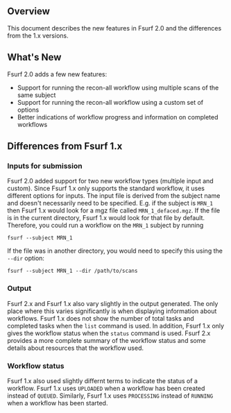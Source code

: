 [title]: - "What's New in Fsurf 2.0"


## Overview
This document describes the new features in Fsurf 2.0 and 
the differences from the 1.x versions.

## What's New

Fsurf 2.0 adds a few new features:

* Support for running the recon-all workflow using multiple scans of the same subject
* Support for running the recon-all workflow using a custom set of options
* Better indications of workflow progress and information on completed workflows

## Differences from Fsurf 1.x
### Inputs for submission

Fsurf 2.0 added support for two new workflow types (multiple input and custom).
Since Fsurf 1.x only supports the standard workflow, it uses different options
for inputs. The input file is derived from the subject name and doesn't
necessarily need to be specified.  E.g. if the subject is `MRN_1` then Fsurf 1.x
would look for a mgz file called `MRN_1_defaced.mgz`.  If the file is in the
current directory, Fsurf 1.x would look for that file by default.  Therefore,
you could run a workflow on the `MRN_1` subject by running 

    fsurf --subject MRN_1
    
If the file was in another directory, you would need to specify this
using the `--dir` option:

    fsurf --subject MRN_1 --dir /path/to/scans

### Output 

Fsurf 2.x and Fsurf 1.x also vary slightly in the output generated.  The only
place where this varies significantly is when displaying information about
workflows.  Fsurf 1.x does not show the number of total tasks and completed tasks
when the `list` command is used.  In addition, Fsurf 1.x only gives the workflow
status when the `status` command is used.  Fsurf 2.x provides a more complete
summary of the workflow status and some details about resources that the
workflow used.

### Workflow status

Fsurf 1.x also used slightly differnt terms to indicate the status of a workflow.
Fsurf 1.x uses `UPLOADED` when a workflow has been created instead of `QUEUED`.
Similarly, Fsurf 1.x uses `PROCESSING` instead of `RUNNING` when a workflow has
been started.

